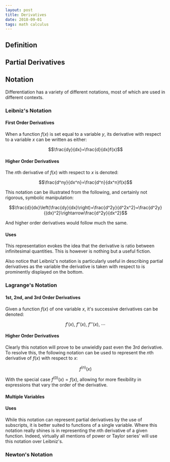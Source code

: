 ```yaml
---
layout: post
title: Derivatives
date: 2018-09-01
tags: math calculus
---
```


## Definition

<!--more-->

## Partial Derivatives

## Notation
Differentiation has a variety of different notations, most of which are used in different contexts.

### Leibniz's Notation
#### First Order Derivatives
When a function $f(x)$ is set equal to a variable $y$, its derivative with respect to a variable $x$ can be written as either:

$$\frac{dy}{dx}=\frac{d}{dx}f(x)$$

#### Higher Order Derivatives
The $n$th derivative of $f(x)$ with respect to $x$ is denoted:

$$\frac{d^ny}{dx^n}=\frac{d^n}{dx^n}f(x)$$

This notation can be illustrated from the following, and certainly not rigorous, symbolic manipulation:

$$\frac{d}{dx}\left(\frac{dy}{dx}\right)=\frac{d^2y}{d^2x^2}=\frac{d^2y}{(dx)^2}\rightarrow\frac{d^2y}{dx^2}$$

And higher order derivatives would follow much the same.


#### Uses
This representation evokes the idea that the derivative is ratio between infinitesimal quantities. This is however is nothing but a useful fiction.

Also notice that Leibniz's notation is particularly useful in describing partial derivatives as the variable the derivative is taken with respect to is prominently displayed on the bottom.

<!-- $$\underbrace{\frac{d}{dx}\biggl(\cdots\biggl(\frac{d}{dx}}_{n-1}\biggl(\frac{dy}{dx}\biggr)\biggr)\cdots\biggr)=
\underbrace{\frac{d}{dx}\biggl(\cdots\biggl(\frac{d}{dx}}_{n-2}\biggl(\frac{d^2y}{(dx)^2}\biggr)\biggr)\cdots\biggr)=\cdots=\frac{d^{n}y}{(dx)^{n}}$$ -->

### Lagrange's Notation
#### 1st, 2nd, and 3rd Order Derivatives
Given a function $f(x)$ of one variable $x$, it's successive derivatives can be denoted:

$$f'(x),\ f''(x),\ f'''(x),\ \cdots$$

#### Higher Order Derivatives
Clearly this notation will prove to be unwieldly past even the $3$rd derivative. To resolve this, the following notation can be used to represent the $n$th derivative of $f(x)$ with respect to $x$:

$$f^{(n)}(x)$$

With the special case $f^{(0)}(x)=f(x)$, allowing for more flexibility in expressions that vary the order of the derivative.
#### Multiple Variables


#### Uses
While this notation can represent partial derivatives by the use of subscripts, it is better suited to functions of a single variable. Where this notation really shines is in representing the $n$th derivative of a given function. Indeed, virtually all mentions of power or Taylor series' will use this notation over Leibniz's.

### Newton's Notation
